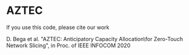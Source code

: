 # AZTEC

If you use this code, please cite our work

D. Bega et al. "AZTEC: Anticipatory Capacity Allocation\\for Zero-Touch Network Slicing", in Proc. of IEEE INFOCOM 2020
